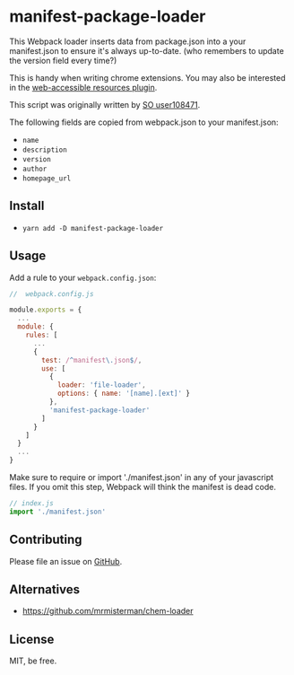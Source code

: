 # manifest-package-loader

This Webpack loader inserts data from package.json into a your manifest.json
to ensure it's always up-to-date.  (who remembers to update the version field every time?)

This is handy when writing chrome extensions.  You may also be interested in the
[web-accessible resources plugin](https://github.com/bronson/web-accessible-resources-webpack-plugin).

This script was originally written by [SO user108471](https://stackoverflow.com/questions/44232366/how-do-i-build-a-json-file-with-webpack).

The following fields are copied from webpack.json to your manifest.json:

* `name`
* `description`
* `version`
* `author`
* `homepage_url`


## Install

* `yarn add -D manifest-package-loader`

## Usage

Add a rule to your `webpack.config.json`:

```js
//  webpack.config.js

module.exports = {
  ...
  module: {
    rules: [
      ...
      {
        test: /^manifest\.json$/,
        use: [
          {
            loader: 'file-loader',
            options: { name: '[name].[ext]' }
          },
          'manifest-package-loader'
        ]
      }
    ]
  }
  ...
}
```

Make sure to require or import './manifest.json' in any of your javascript files.
If you omit this step, Webpack will think the manifest is dead code.

```js
// index.js
import './manifest.json'
```

## Contributing

Please file an issue on [GitHub](https://github.com/bronson/manifest-package-loader/issues).

## Alternatives

* https://github.com/mrmisterman/chem-loader

## License

MIT, be free.
